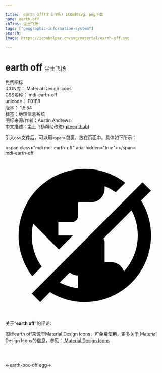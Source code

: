 ```yaml
---

title:  earth off(尘土飞扬) ICON转svg、png下载
name: earth-off
zhTips: 尘土飞扬
tags: ["geographic-information-system"]
search: 
image: https://iconhelper.cn/svg/material/earth-off.svg

---
```


# earth off  <small style="font-size: 60%;font-weight: 100">尘土飞扬</small>


<div class="detail-page">
<p>
<span><span class="badge-success badge">免费图标</span> </span>
<br/>
<span>
ICON库：
<span class="badge-secondary badge">Material Design Icons</span> 
</span>
<br/>
<span>
CSS名称：
<span class="badge-secondary badge">mdi-earth-off</span> 
</span>
<br/>
<span>
unicode：
<span class="badge-secondary badge">F01E8</span> 
<copy-btn content='F01E8' btn-title=""></copy-btn>
<copy-btn :content='String.fromCodePoint(parseInt("F01E8", 16))' btn-title="复制U"></copy-btn>
</span>
<br/>
<span>
版本：
<span class="badge-secondary badge">1.5.54</span> 
</span><br/><span>标签：<span class="badge-light badge"><router-link to="/tags/geographic-information-system.html">地理信息系统</router-link></span></span>
<br/>
<span>图标来源/作者：<span class="badge-light badge">Austin Andrews</span></span> 
<br/>
<span class="zh-detail">中文描述：<span class="badge-primary badge">尘土飞扬</span><span class="help-link"><span>帮助改进</span>(<a href="https://gitee.com/liuwave/icon-helper/edit/master/json/material/earth-off.json" target="_blank" rel="noopener noreferrer">gitee</a><a href="https://github.com/liuwave/icon-helper/edit/master/json/material/earth-off.json" target="_blank" rel="noopener noreferrer">github</a></span>)</span><br/>
</p>
</div>
<div class="alert alert-dark">
  <i class="mdi mdi-earth-off mdi-48px"></i>
  <i class="mdi mdi-earth-off mdi-36px"></i>
  <i class="mdi mdi-earth-off mdi-24px"></i>
  <i class="mdi mdi-earth-off mdi-18px"></i>
</div>
<div>
  <p>引入css文件后，可以用<code>&lt;span&gt;</code>包裹，放在页面中。具体如下所示：    
  </p>
  <div class="alert alert-primary" style="font-size: 14px">
    &lt;span class="mdi mdi-earth-off" aria-hidden="true"&gt;&lt;/span&gt;
    <copy-btn content='<span class="mdi mdi-earth-off" aria-hidden="true"></span>'></copy-btn>
  </div>
  <div class="alert alert-secondary">
    <i class="mdi mdi-earth-off"
    style="font-size: 24px"
    aria-hidden="true"></i> mdi-earth-off
    <copy-btn content="mdi-earth-off" btn-title="复制图标名称"></copy-btn>
  </div>
</div>
<div id="svg" class="svg-wrap">
<svg xmlns="http://www.w3.org/2000/svg" viewBox="0 0 24 24"><path d="M22,5.27L20.5,6.75C21.46,8.28 22,10.07 22,12A10,10 0 0,1 12,22C10.08,22 8.28,21.46 6.75,20.5L5.27,22L4,20.72L20.72,4L22,5.27M17.9,17.39C19.2,15.97 20,14.08 20,12C20,10.63 19.66,9.34 19.05,8.22L14.83,12.44C14.94,12.6 15,12.79 15,13V16H16C16.89,16 17.64,16.59 17.9,17.39M11,19.93V18C10.5,18 10.07,17.83 9.73,17.54L8.22,19.05C9.07,19.5 10,19.8 11,19.93M15,4.59V5A2,2 0 0,1 13,7H11V9A1,1 0 0,1 10,10H8V12H10.18L8.09,14.09L4.21,10.21C4.08,10.78 4,11.38 4,12C4,13.74 4.56,15.36 5.5,16.67L4.08,18.1C2.77,16.41 2,14.3 2,12A10,10 0 0,1 12,2C14.3,2 16.41,2.77 18.1,4.08L16.67,5.5C16.16,5.14 15.6,4.83 15,4.59Z" /></svg>
</div>
<detail full-name='mdi-earth-off'></detail>
<div class="icon-detail__container">
<p>关于“<b>earth off</b>”的评论:</p>
</div>
<Vssue title="关于“earth off”的评论" />    
<div><p>图标earth off来源于Material Design Icons，可免费使用，更多关于 Material Design Icons的信息，参见：<a target="_blank" href="https://iconhelper.cn/material.html"> Material Design Icons</a>
</p></div>

<div style="padding:2rem 0 " class="page-nav"><p class="inner"><span class="prev">←<router-link to="/icon/earth-box-off.html">earth-box-off</router-link></span> <span class="next"><router-link to="/icon/egg.html">egg</router-link>→</span></p></div>

